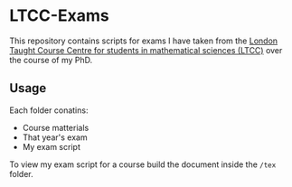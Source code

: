 # LTCC-Exams

This repository contains scripts for exams I have taken from the [London Taught Course Centre for students in mathematical sciences (LTCC)](http://www.ltcc.ac.uk/) over the course of my PhD. 

## Usage 

Each folder conatins: 

* Course matterials
* That year's exam 
* My exam script

To view my exam script for a course build the document inside the `/tex` folder. 

